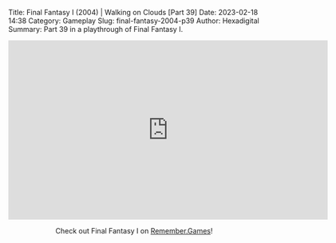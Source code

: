 Title: Final Fantasy I (2004) | Walking on Clouds [Part 39]
Date: 2023-02-18 14:38
Category: Gameplay
Slug: final-fantasy-2004-p39
Author: Hexadigital
Summary: Part 39 in a playthrough of Final Fantasy I.

<center><iframe src="https://www.youtube.com/embed/ilcYiHFrBhY?feature=oembed" allow="accelerometer; autoplay; encrypted-media; gyroscope; picture-in-picture" width="640" height="360" frameborder="0"></iframe>

Check out Final Fantasy I on [Remember.Games](https://remember.games/game/6866/final-fantasy-i-ii-dawn-of-souls/)!</center>

